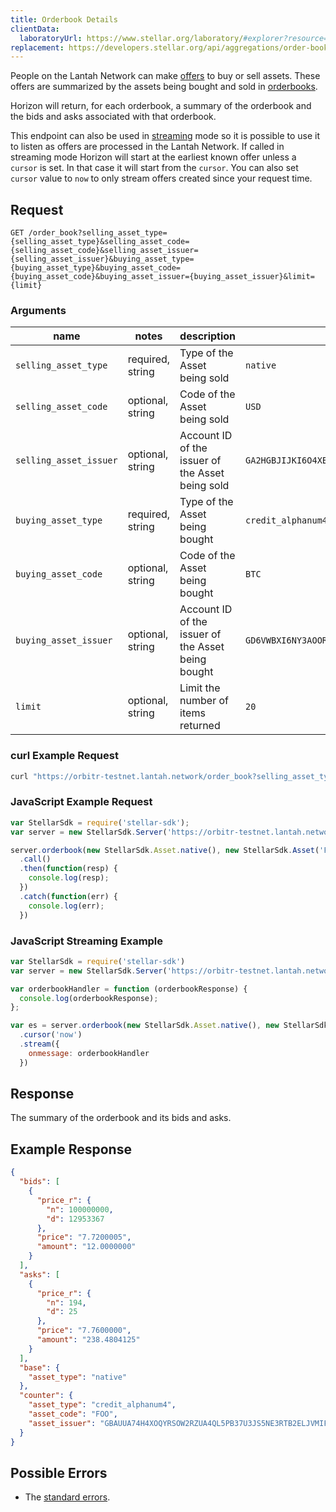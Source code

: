 ```yaml
---
title: Orderbook Details
clientData:
  laboratoryUrl: https://www.stellar.org/laboratory/#explorer?resource=order_book&endpoint=details
replacement: https://developers.stellar.org/api/aggregations/order-books/
---
```


People on the Lantah Network can make [offers](../resources/offer.md) to buy or sell assets.
These offers are summarized by the assets being bought and sold in
[orderbooks](../resources/orderbook.md).

Horizon will return, for each orderbook, a summary of the orderbook and the bids and asks
associated with that orderbook.

This endpoint can also be used in [streaming](../streaming.md) mode so it is possible to use it to
listen as offers are processed in the Lantah Network.  If called in streaming mode Horizon will
start at the earliest known offer unless a `cursor` is set. In that case it will start from the
`cursor`. You can also set `cursor` value to `now` to only stream offers created since your request
time.

## Request

```
GET /order_book?selling_asset_type={selling_asset_type}&selling_asset_code={selling_asset_code}&selling_asset_issuer={selling_asset_issuer}&buying_asset_type={buying_asset_type}&buying_asset_code={buying_asset_code}&buying_asset_issuer={buying_asset_issuer}&limit={limit}
```

### Arguments

| name | notes | description | example |
| ---- | ----- | ----------- | ------- |
| `selling_asset_type` | required, string | Type of the Asset being sold | `native` |
| `selling_asset_code` | optional, string | Code of the Asset being sold | `USD` |
| `selling_asset_issuer` | optional, string | Account ID of the issuer of the Asset being sold | `GA2HGBJIJKI6O4XEM7CZWY5PS6GKSXL6D34ERAJYQSPYA6X6AI7HYW36` |
| `buying_asset_type` | required, string | Type of the Asset being bought | `credit_alphanum4` |
| `buying_asset_code` | optional, string | Code of the Asset being bought | `BTC` |
| `buying_asset_issuer` | optional, string | Account ID of the issuer of the Asset being bought | `GD6VWBXI6NY3AOOR55RLVQ4MNIDSXE5JSAVXUTF35FRRI72LYPI3WL6Z` |
| `limit` | optional, string | Limit the number of items returned | `20` |

### curl Example Request

```sh
curl "https://orbitr-testnet.lantah.network/order_book?selling_asset_type=native&buying_asset_type=credit_alphanum4&buying_asset_code=FOO&buying_asset_issuer=GBAUUA74H4XOQYRSOW2RZUA4QL5PB37U3JS5NE3RTB2ELJVMIF5RLMAG&limit=20"
```

### JavaScript Example Request

```javascript
var StellarSdk = require('stellar-sdk');
var server = new StellarSdk.Server('https://orbitr-testnet.lantah.network');

server.orderbook(new StellarSdk.Asset.native(), new StellarSdk.Asset('FOO', 'GBAUUA74H4XOQYRSOW2RZUA4QL5PB37U3JS5NE3RTB2ELJVMIF5RLMAG'))
  .call()
  .then(function(resp) {
    console.log(resp);
  })
  .catch(function(err) {
    console.log(err);
  })
```

### JavaScript Streaming Example

```javascript
var StellarSdk = require('stellar-sdk')
var server = new StellarSdk.Server('https://orbitr-testnet.lantah.network');

var orderbookHandler = function (orderbookResponse) {
  console.log(orderbookResponse);
};

var es = server.orderbook(new StellarSdk.Asset.native(), new StellarSdk.Asset('FOO', 'GBAUUA74H4XOQYRSOW2RZUA4QL5PB37U3JS5NE3RTB2ELJVMIF5RLMAG'))
  .cursor('now')
  .stream({
    onmessage: orderbookHandler
  })
```

## Response

The summary of the orderbook and its bids and asks.

## Example Response
```json
{
  "bids": [
    {
      "price_r": {
        "n": 100000000,
        "d": 12953367
      },
      "price": "7.7200005",
      "amount": "12.0000000"
    }
  ],
  "asks": [
    {
      "price_r": {
        "n": 194,
        "d": 25
      },
      "price": "7.7600000",
      "amount": "238.4804125"
    }
  ],
  "base": {
    "asset_type": "native"
  },
  "counter": {
    "asset_type": "credit_alphanum4",
    "asset_code": "FOO",
    "asset_issuer": "GBAUUA74H4XOQYRSOW2RZUA4QL5PB37U3JS5NE3RTB2ELJVMIF5RLMAG"
  }
}
```

## Possible Errors

- The [standard errors](../errors.md#standard-errors).
